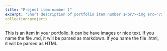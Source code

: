 ```yaml
---
title: "Project item number 1"
excerpt: "Short description of portfolio item number 1<br/><img src='/images/500x300.png'>"
collection:projects 
---
```


This is an item in your portfolio. It can be have images or nice text. If you name the file .md, it will be parsed as markdown. If you name the file .html, it will be parsed as HTML. 
